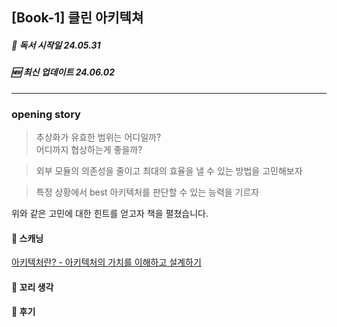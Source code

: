 ## [Book-1] 클린 아키텍쳐

##### 🔖 독서 시작일 24.05.31
##### 🆕 최신 업데이트 24.06.02  
---


### **opening story**
> 추상화가 유효한 범위는 어디일까?   
어디까지 협상하는게 좋을까?  

> 외부 모듈의 의존성을 줄이고 최대의 효율을 낼 수 있는 방법을 고민해보자   

> 특정 상황에서 best 아키텍처를 판단할 수 있는 능력을 기르자

위와 같은 고민에 대한 힌트를 얻고자 책을 펼쳤습니다.   



#### 📖 스캐닝
[아키텍처란? - 아키텍처의 가치를 이해하고 설계하기](scanning/what-is-architecture.md)

#### 💭 꼬리 생각


#### 👏 후기

